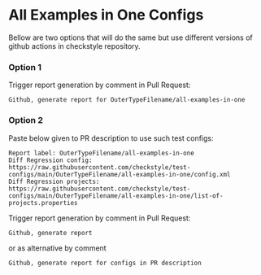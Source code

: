 # All Examples in One Configs

Bellow are two options that will do the same but use different versions
of github actions in checkstyle repository.


### Option 1
Trigger report generation by comment in Pull Request:
```
Github, generate report for OuterTypeFilename/all-examples-in-one
```

### Option 2

Paste below given to PR description to use such test configs:
```
Report label: OuterTypeFilename/all-examples-in-one
Diff Regression config: https://raw.githubusercontent.com/checkstyle/test-configs/main/OuterTypeFilename/all-examples-in-one/config.xml
Diff Regression projects: https://raw.githubusercontent.com/checkstyle/test-configs/main/OuterTypeFilename/all-examples-in-one/list-of-projects.properties
```

Trigger report generation by comment in Pull Request:
```
Github, generate report
```
or as alternative by comment
```
Github, generate report for configs in PR description
```

